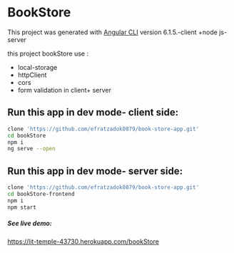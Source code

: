 # BookStore

This project was generated with [Angular CLI](https://github.com/angular/angular-cli) version 6.1.5.-client    +node js- server

this project bookStore use :
* local-storage
* httpClient
* cors
* form validation in client+ server

## Run this app in dev mode- client side:
```bash
clone 'https://github.com/efratzadok0879/book-store-app.git'
cd bookStore
npm i
ng serve --open
```
## Run this app in dev mode- server side:
```bash
clone 'https://github.com/efratzadok0879/book-store-app.git'
cd bookStore-frontend
npm i
npm start
```

##### See live demo:
https://lit-temple-43730.herokuapp.com/bookStore

